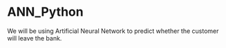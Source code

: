 # ANN_Python

We will be using Artificial Neural Network to predict whether the customer will leave the bank.

